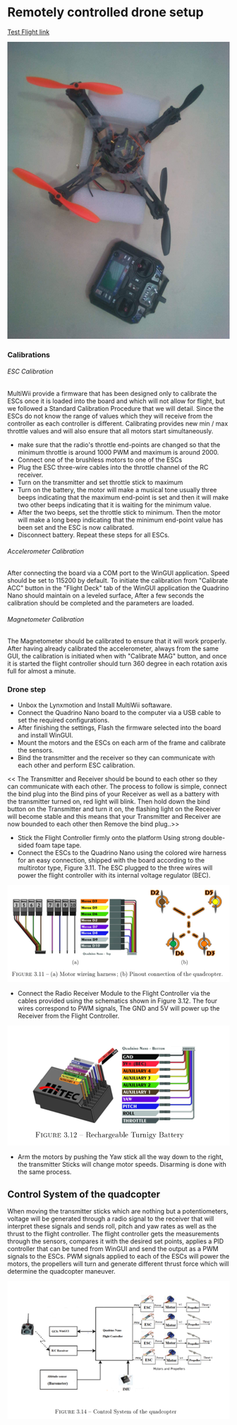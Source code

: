 # Remotely controlled drone setup
 [Test Flight link](https://www.youtube.com/watch?v=u7fy18dJMNI&list=PLWg0Iqn2Q4SG88FVElzByj8Zt-VG_t_fO&index=2)

![](Images/Capture1111.PNG)

### Calibrations

###### ESC Calibration
MultiWii provide a firmware that has been designed only to calibrate the ESCs once it is loaded into the board and which will not allow for flight, but we followed
a Standard Calibration Procedure that we will detail. Since the ESCs do not know the range of values which they will receive from the controller as each controller
is different. Calibrating provides new min / max throttle values and will also ensure that all motors start simultaneously.

* make sure that the radio's throttle end-points are changed so that the minimum
throttle is around 1000 PWM and maximum is around 2000.
* Connect one of the brushless motors to one of the ESCs
* Plug the ESC three-wire cables into the throttle channel of the RC receiver.
* Turn on the transmitter and set throttle stick to maximum
* Turn on the battery, the motor will make a musical tone usually three beeps
indicating that the maximum end-point is set and then it will make two other
beeps indicating that it is waiting for the minimum value.
* After the two beeps, set the throttle stick to minimum. Then the motor will
make a long beep indicating that the minimum end-point value has been set
and the ESC is now calibrated.
* Disconnect battery. Repeat these steps for all ESCs.

###### Accelerometer Calibration
After connecting the board via a COM port to the WinGUI application. Speed should be set to 115200 by default. To initiate the calibration from "Calibrate ACC" button in the "Flight Deck"
tab of the WinGUI application the Quadrino Nano should maintain on a leveled surface, After a few seconds the calibration should be completed and the parameters are loaded.

###### Magnetometer Calibration
The Magnetometer should be calibrated to ensure that it will work properly. After having already calibrated the accelerometer, always from the same GUI, the calibration 
is initiated when with "Calibrate MAG" button, and once it is started the flight controller should turn 360 degree in each rotation axis full for almost a minute.

### Drone step
* Unbox the Lynxmotion and Install MultiWii softaware.
* Connect the Quadrino Nano board to the computer via a USB cable to set the required configurations.
* After finishing the settings, Flash the firmware selected into the board and install WinGUI.
* Mount the motors and the ESCs on each arm of the frame and calibrate the sensors.
* Bind the transmitter and the receiver so they can communicate with each other and perform ESC calibration.

<<  The Transmitter and Receiver should be bound to each other so they can communicate with each other. The process to follow is simple,
connect the bind plug into the Bind pins of your Receiver as well as a battery with the transmitter turned on, red light will blink. Then hold down the bind
button on the Transmitter and turn it on, the flashing light on the Receiver will become stable and this means that your Transmitter and Receiver are
now bounded to each other then Remove the bind plug..>>

* Stick the Flight Controller firmly onto the platform Using strong double-sided foam tape tape.
* Connect the ESCs to the Quadrino Nano using the colored wire harness for an easy connection, shipped with the board according to the multirotor
type, Figure 3.11. The ESC plugged to the three wires will power the flight controller with its internal voltage regulator (BEC).

![](Images/Capture111.PNG)

* Connect the Radio Receiver Module to the Flight Controller via the cables provided using the schematics shown in  Figure 3.12. The four wires correspond to PWM signals,  The GND and 5V will power up the Receiver from the Flight Controller.

![](Images/Capture1.PNG)

* Arm the motors by pushing the Yaw stick all the way down to the right, the transmitter Sticks will change motor speeds. Disarming is done with the same process.

## Control System of the quadcopter
When moving the transmitter sticks which are nothing but a potentiometers, voltage will be generated through a radio signal to the receiver that will interpret
these signals and sends roll, pitch and yaw rates as well as the thrust to the flight controller.
The flight controller gets the measurements through the sensors, compares it with the desired set points, applies a PID controller that can be tuned from WinGUI and
send the output as a PWM signals to the ESCs.
PWM signals applied to each of the ESCs will power the motors, the propellers will turn and generate different thrust force which will determine the quadcopter
maneuver.

![](Images/Capture11.PNG)
